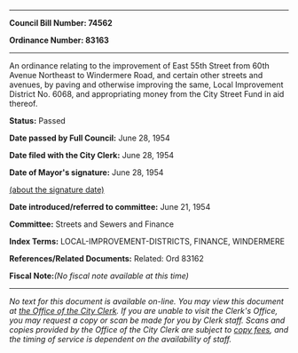 

********

**Council Bill Number: 74562**
   
**Ordinance Number: 83163**
********

 An ordinance relating to the improvement of East 55th Street from 60th Avenue Northeast to Windermere Road, and certain other streets and avenues, by paving and otherwise improving the same, Local Improvement District No. 6068, and appropriating money from the City Street Fund in aid thereof.

**Status:** Passed
   
**Date passed by Full Council:** June 28, 1954
   
**Date filed with the City Clerk:** June 28, 1954
   
**Date of Mayor's signature:** June 28, 1954
   
[(about the signature date)](/~public/approvaldate.htm)
   
   
   
**Date introduced/referred to committee:** June 21, 1954
   
**Committee:** Streets and Sewers and Finance
   
   
**Index Terms:** LOCAL-IMPROVEMENT-DISTRICTS, FINANCE, WINDERMERE

**References/Related Documents:** Related: Ord 83162

**Fiscal Note:**_(No fiscal note available at this time)_
********

_No text for this document is available on-line. You may view this document at [the Office of the City Clerk](http://www.seattle.gov/leg/clerk/contactUs.htm). If you are unable to visit the Clerk's Office, you may request a copy or scan be made for you by Clerk staff. Scans and copies provided by the Office of the City Clerk are subject to [copy fees](http://clerk.seattle.gov/~public/clerkfees.htm), and the timing of service is dependent on the availability of staff._

